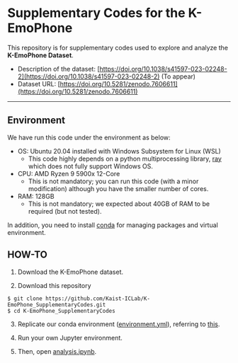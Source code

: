 # Supplementary Codes for the K-EmoPhone

This repository is for supplementary codes used to explore and analyze the **K-EmoPhone Dataset**.

* Description of the dataset: [https://doi.org/10.1038/s41597-023-02248-2](https://doi.org/10.1038/s41597-023-02248-2) (To appear)
* Dataset URL: [https://doi.org/10.5281/zenodo.7606611](https://doi.org/10.5281/zenodo.7606611)

---
## Environment
We have run this code under the environment as below:
* OS: Ubuntu 20.04 installed with Windows Subsystem for Linux (WSL)
    * This code highly depends on a python multiprocessing library, [ray](https://www.ray.io/) which does not fully support Windows OS.
* CPU: AMD Ryzen 9 5900x 12-Core
    * This is not mandatory; you can run this code (with a minor modification) although you have the smaller number of cores.
* RAM: 128GB
    * This is not mandatory; we expected about 40GB of RAM to be required (but not tested).

In addition, you need to install [conda](https://conda.io/projects/conda/en/latest/index.html#) for managing packages and virtual environment.

## HOW-TO
1. Download the K-EmoPhone dataset.

2. Download this repository
```console
$ git clone https://github.com/Kaist-ICLab/K-EmoPhone_SupplementaryCodes.git
$ cd K-EmoPhone_SupplementaryCodes
```
3. Replicate our conda environment ([environment.yml](https://github.com/Kaist-ICLab/K-EmoPhone_SupplementaryCodes/blob/main/environment.yml)), referring to [this](https://conda.io/projects/conda/en/latest/user-guide/tasks/manage-environments.html#create-env-from-file).

4. Run your own Jupyter environment.

5. Then, open [analysis.ipynb](https://github.com/Kaist-ICLab/K-EmoPhone_SupplementaryCodes/blob/main/analysis.ipynb).

